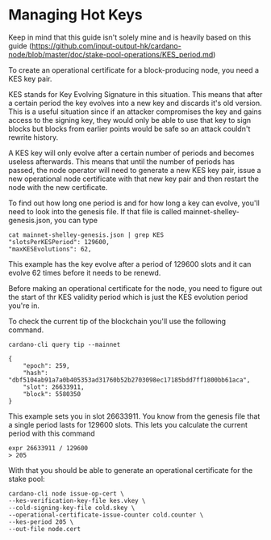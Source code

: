# Managing Hot Keys

Keep in mind that this guide isn't solely mine and is heavily based on this guide (https://github.com/input-output-hk/cardano-node/blob/master/doc/stake-pool-operations/KES_period.md)

To create an operational certificate for a block-producing node, you need a KES key pair.

KES stands for Key Evolving Signature in this situation. This means that after a certain period the key evolves into a new key and discards it's old version. This is a useful situation since if an attacker compromises the key and gains access to the signing key, they would only be able to use that key to sign blocks but blocks from earlier points would be safe so an attack couldn't rewrite history.

A KES key will only evolve after a certain number of periods and becomes useless afterwards. This means that until the number of periods has passed, the node operator will need to generate a new KES key pair, issue a new operational node certificate with that new key pair and then restart the node with the new certificate.

To find out how long one period is and for how long a key can evolve, you'll need to look into the genesis file. If that file is called mainnet-shelley-genesis.json, you can type

```
cat mainnet-shelley-genesis.json | grep KES
"slotsPerKESPeriod": 129600,
"maxKESEvolutions": 62,
```

This example has the key evolve after a period of 129600 slots and it can evolve 62 times before it needs to be renewd.

Before making an operational certificate for the node, you need to figure out the start of thr KES validity period which is just the KES evolution period you're in.

To check the current tip of the blockchain you'll use the following command.

```
cardano-cli query tip --mainnet

{
    "epoch": 259,
    "hash": "dbf5104ab91a7a0b405353ad31760b52b2703098ec17185bdd7ff1800bb61aca",
    "slot": 26633911,
    "block": 5580350
}
```

This example sets you in slot 26633911. You know from the genesis file that a single period lasts for 129600 slots. This lets you calculate the current period with this command

```
expr 26633911 / 129600
> 205
```

With that you should be able to generate an operational certificate for the stake pool:

```
cardano-cli node issue-op-cert \
--kes-verification-key-file kes.vkey \
--cold-signing-key-file cold.skey \
--operational-certificate-issue-counter cold.counter \
--kes-period 205 \
--out-file node.cert
```
